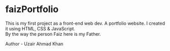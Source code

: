 # faizPortfolio
This is my first project as a front-end web dev. A portfolio website.
I created it using HTML, CSS & JavaScript.
<br>
By the way the person Faiz here is my Father.

Author - Uzair Ahmad Khan
